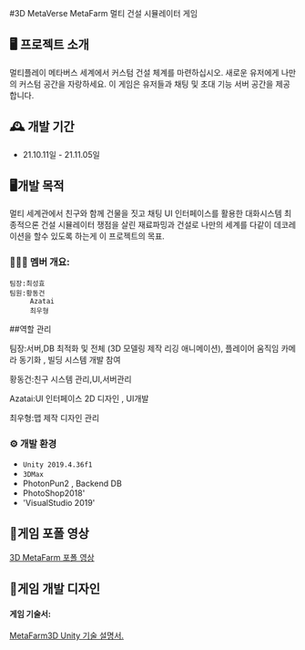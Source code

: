 #3D MetaVerse MetaFarm
멀티 건설 시뮬레이터 게임

## 🖥️ 프로젝트 소개
멀티플레이 메타버스 세계에서 커스텀 건설 체계를 마련하십시오.
새로운 유저에게 나만의 커스텀 공간을 자랑하세요.
이 게임은 유저들과 채팅 및 초대 기능 서버 공간을 제공합니다.

## 🕰️ 개발 기간
* 21.10.11일 - 21.11.05일

## 🖥️개발 목적
멀티 세계관에서 친구와 함께 건물을 짓고 채팅 UI 인터페이스를 활용한 대화시스템 최종적으론 건설 시뮬레이터 쟁점을 살린 재료파밍과
건설로 나만의 세계를 다같이 데코레이션을 할수 있도록 하는게 이 프로젝트의 목표.

### 🧑‍🤝‍🧑 멤버 개요:
    팀장:최성효
    팀원:황동건
         Azatai
         최우형 

##역할 관리
<p>팀장:서버,DB 최적화 및 전체 (3D 모델링 제작 리깅 애니메이션), 플레이어 움직임 카메라 동기화 , 빌딩 시스템 개발 참여</p>

<p>황동건:친구 시스템 관리,UI,서버관리</p>

<p>Azatai:UI 인터페이스 2D 디자인 , UI개발</p>

<p>최우형:맵 제작 디자인 관리</p>

### ⚙️ 개발 환경
- `Unity 2019.4.36f1`
- `3DMax`
-  PhotonPun2 , Backend DB
-  PhotoShop2018'
- 'VisualStudio 2019'

## 📌게임 포폴 영상
<a href="https://youtu.be/UGKbNAbp1oo"> 3D MetaFarm 포폴 영상 </a>

## 📌게임 개발 디자인
<h4>게임 기술서:</h4><a href="https://drive.google.com/file/d/1ds8RdNsn3he_K10AKwJMmt4OoHrfmgmq/view?usp=sharing">MetaFarm3D Unity 기술 설명서.</a>
